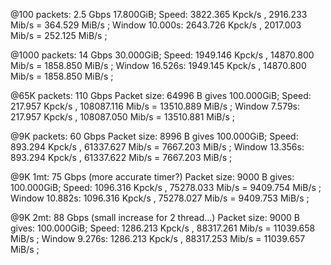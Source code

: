 


@100 packets: 2.5 Gbps
17.800GiB; Speed: 3822.365 Kpck/s ,  2916.233 Mib/s  = 364.529 MiB/s ; Window 10.000s: 2643.726 Kpck/s ,  2017.003 Mib/s  = 252.125 MiB/s ;

@1000 packets: 14 Gbps
30.000GiB; Speed: 1949.146 Kpck/s ,  14870.800 Mib/s  = 1858.850 MiB/s ; Window 16.526s: 1949.145 Kpck/s ,  14870.800 Mib/s  = 1858.850 MiB/s ;

@65K packets: 110 Gbps
Packet size: 64996 B gives 100.000GiB; Speed: 217.957 Kpck/s ,  108087.116 Mib/s  = 13510.889 MiB/s ; Window 7.579s: 217.957 Kpck/s ,  108087.050 Mib/s  = 13510.881 MiB/s ; 

@9K packets: 60 Gbps
Packet size: 8996 B gives 100.000GiB; Speed: 893.294 Kpck/s ,  61337.627 Mib/s  = 7667.203 MiB/s ; Window 13.356s: 893.294 Kpck/s ,  61337.622 Mib/s  = 7667.203 MiB/s ; 

@9K 1mt: 75 Gbps (more accurate timer?)
Packet size: 9000 B gives: 100.000GiB; Speed: 1096.316 Kpck/s ,  75278.033 Mib/s  = 9409.754 MiB/s ; Window 10.882s: 1096.316 Kpck/s ,  75278.027 Mib/s  = 9409.753 MiB/s ; 

@9K 2mt: 88 Gbps (small increase for 2 thread...)
Packet size: 9000 B gives: 100.000GiB; Speed: 1286.213 Kpck/s ,  88317.261 Mib/s  = 11039.658 MiB/s ; Window 9.276s: 1286.213 Kpck/s ,  88317.253 Mib/s  = 11039.657 MiB/s ; 


